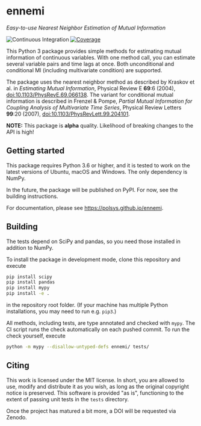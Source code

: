 # ennemi
_Easy-to-use Nearest Neighbor Estimation of Mutual Information_

![Continuous Integration](https://github.com/polsys/ennemi/workflows/Continuous%20Integration/badge.svg)
[![Coverage](https://sonarcloud.io/api/project_badges/measure?project=polsys_ennemi&metric=coverage)](https://sonarcloud.io/dashboard?id=polsys_ennemi)

This Python 3 package provides simple methods for estimating mutual information of continuous variables.
With one method call, you can estimate several variable pairs and time lags at once.
Both unconditional and conditional MI (including multivariate condition) are supported.

The package uses the nearest neighbor method as described by Kraskov et al. in
_Estimating Mutual Information_, Physical Review E **69**:6 (2004),
[doi:10.1103/PhysRevE.69.066138](https://dx.doi.org/10.1103/PhysRevE.69.066138).
The variant for conditional mutual information is described in Frenzel & Pompe,
_Partial Mutual Information for Coupling Analysis of Multivariate Time Series_,
Physical Review Letters **99**:20 (2007),
[doi:10.1103/PhysRevLett.99.204101](https://dx.doi.org/10.1103/PhysRevLett.99.204101).

**NOTE:** This package is **alpha** quality. Likelihood of breaking changes to the API is high!


## Getting started

This package requires Python 3.6 or higher,
and it is tested to work on the latest versions of Ubuntu, macOS and Windows.
The only dependency is NumPy.

In the future, the package will be published on PyPI.
For now, see the building instructions.

For documentation, please see https://polsys.github.io/ennemi.


## Building

The tests depend on SciPy and pandas, so you need those installed in addition to NumPy.

To install the package in development mode, clone this repository and execute
```sh
pip install scipy
pip install pandas
pip install mypy
pip install -e .
```
in the repository root folder.
(If your machine has multiple Python installations, you may need to run e.g. `pip3`.)

All methods, including tests, are type annotated and checked with `mypy`.
The CI script runs the check automatically on each pushed commit.
To run the check yourself, execute
```sh
python -m mypy --disallow-untyped-defs ennemi/ tests/
```


## Citing

This work is licensed under the MIT license.
In short, you are allowed to use, modify and distribute it as you wish, as long as
the original copyright notice is preserved.
This software is provided "as is", functioning to the extent of passing unit tests in the `tests` directory.

Once the project has matured a bit more, a DOI will be requested via Zenodo.
